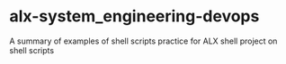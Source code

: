 # alx-system_engineering-devops
A summary of examples of shell scripts practice for ALX shell project on shell scripts
